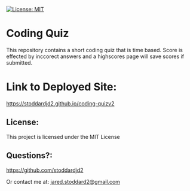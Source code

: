 [![License: MIT](https://img.shields.io/badge/License-MIT-yellow.svg)](https://opensource.org/licenses/MIT)

# Coding Quiz
This repository contains a short coding quiz that is time based. Score is effected by inccorect answers and a highscores page will save scores if submitted.
# Link to Deployed Site:
https://stoddardjd2.github.io/coding-quizv2

## License: 
This project is licensed under the MIT License 
## Questions?: 
https://github.com/stoddardjd2

Or contact me at: jared.stoddard2@gmail.com
